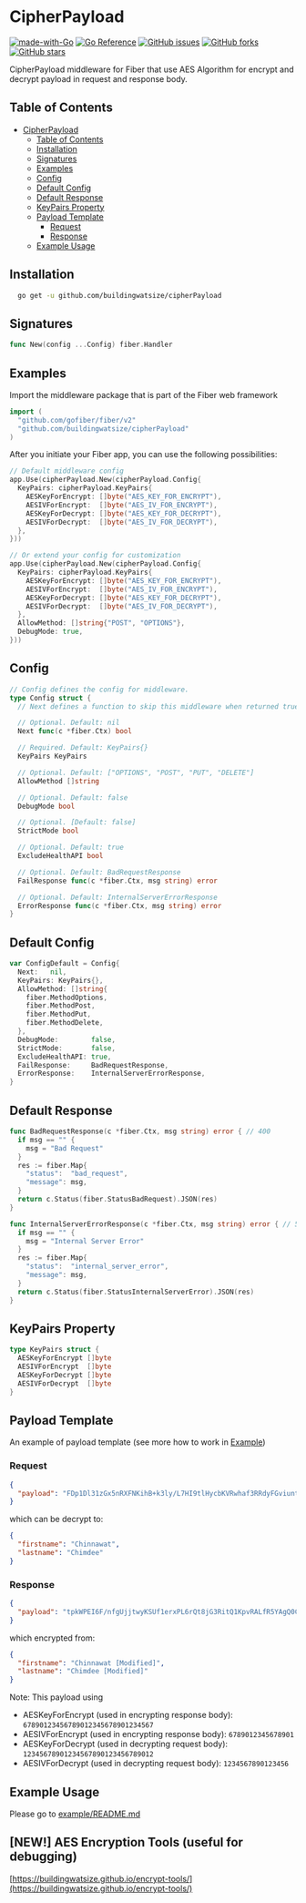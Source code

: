 # CipherPayload

[![made-with-Go](https://img.shields.io/badge/Made%20with-Go-1f425f.svg)](http://golang.org) [![Go Reference](https://pkg.go.dev/badge/github.com/buildingwatsize/cipherPayload@v0.1.0.svg)](https://pkg.go.dev/github.com/buildingwatsize/cipherPayload@v0.1.0) [![GitHub issues](https://img.shields.io/github/issues/buildingwatsize/cipherPayload)](https://github.com/buildingwatsize/cipherPayload/issues) [![GitHub forks](https://img.shields.io/github/forks/buildingwatsize/cipherPayload)](https://github.com/buildingwatsize/cipherPayload/network) [![GitHub stars](https://img.shields.io/github/stars/buildingwatsize/cipherPayload)](https://github.com/buildingwatsize/cipherPayload/stargazers)

CipherPayload middleware for Fiber that use AES Algorithm for encrypt and decrypt payload in request and response body.

## Table of Contents

- [CipherPayload](#cipherpayload)
  - [Table of Contents](#table-of-contents)
  - [Installation](#installation)
  - [Signatures](#signatures)
  - [Examples](#examples)
  - [Config](#config)
  - [Default Config](#default-config)
  - [Default Response](#default-response)
  - [KeyPairs Property](#keypairs-property)
  - [Payload Template](#payload-template)
    - [Request](#request)
    - [Response](#response)
  - [Example Usage](#example-usage)

## Installation

```bash
  go get -u github.com/buildingwatsize/cipherPayload
```

## Signatures

```go
func New(config ...Config) fiber.Handler
```

## Examples

Import the middleware package that is part of the Fiber web framework

```go
import (
  "github.com/gofiber/fiber/v2"
  "github.com/buildingwatsize/cipherPayload"
)
```

After you initiate your Fiber app, you can use the following possibilities:

```go
// Default middleware config
app.Use(cipherPayload.New(cipherPayload.Config{
  KeyPairs: cipherPayload.KeyPairs{
    AESKeyForEncrypt: []byte("AES_KEY_FOR_ENCRYPT"),
    AESIVForEncrypt:  []byte("AES_IV_FOR_ENCRYPT"),
    AESKeyForDecrypt: []byte("AES_KEY_FOR_DECRYPT"),
    AESIVForDecrypt:  []byte("AES_IV_FOR_DECRYPT"),
  },
}))

// Or extend your config for customization
app.Use(cipherPayload.New(cipherPayload.Config{
  KeyPairs: cipherPayload.KeyPairs{
    AESKeyForEncrypt: []byte("AES_KEY_FOR_ENCRYPT"),
    AESIVForEncrypt:  []byte("AES_IV_FOR_ENCRYPT"),
    AESKeyForDecrypt: []byte("AES_KEY_FOR_DECRYPT"),
    AESIVForDecrypt:  []byte("AES_IV_FOR_DECRYPT"),
  },
  AllowMethod: []string{"POST", "OPTIONS"},
  DebugMode: true,
}))
```

## Config

```go
// Config defines the config for middleware.
type Config struct {
  // Next defines a function to skip this middleware when returned true.

  // Optional. Default: nil
  Next func(c *fiber.Ctx) bool

  // Required. Default: KeyPairs{}
  KeyPairs KeyPairs

  // Optional. Default: ["OPTIONS", "POST", "PUT", "DELETE"]
  AllowMethod []string

  // Optional. Default: false
  DebugMode bool

  // Optional. [Default: false]
  StrictMode bool

  // Optional. Default: true
  ExcludeHealthAPI bool

  // Optional. Default: BadRequestResponse
  FailResponse func(c *fiber.Ctx, msg string) error

  // Optional. Default: InternalServerErrorResponse
  ErrorResponse func(c *fiber.Ctx, msg string) error
}
```

## Default Config

```go
var ConfigDefault = Config{
  Next:   nil,
  KeyPairs: KeyPairs{},
  AllowMethod: []string{
    fiber.MethodOptions,
    fiber.MethodPost,
    fiber.MethodPut,
    fiber.MethodDelete,
  },
  DebugMode:        false,
  StrictMode:       false,
  ExcludeHealthAPI: true,
  FailResponse:     BadRequestResponse,
  ErrorResponse:    InternalServerErrorResponse,
}
```

## Default Response

```go
func BadRequestResponse(c *fiber.Ctx, msg string) error { // 400
  if msg == "" {
    msg = "Bad Request"
  }
  res := fiber.Map{
    "status":  "bad_request",
    "message": msg,
  }
  return c.Status(fiber.StatusBadRequest).JSON(res)
}

func InternalServerErrorResponse(c *fiber.Ctx, msg string) error { // 500
  if msg == "" {
    msg = "Internal Server Error"
  }
  res := fiber.Map{
    "status":  "internal_server_error",
    "message": msg,
  }
  return c.Status(fiber.StatusInternalServerError).JSON(res)
}
```

## KeyPairs Property

```go
type KeyPairs struct {
  AESKeyForEncrypt []byte
  AESIVForEncrypt  []byte
  AESKeyForDecrypt []byte
  AESIVForDecrypt  []byte
}
```

## Payload Template

An example of payload template (see more how to work in [Example](./example))

### Request

```json
{
  "payload": "FDp1Dl31zGx5nRXFNKihB+k3ly/L7HI9tlHycbKVRwhaf3RRdyFGviuntEZqst0/"
}
```

which can be decrypt to:

```json
{
  "firstname": "Chinnawat",
  "lastname": "Chimdee"
}
```

### Response

```json
{
  "payload": "tpkWPEI6F/nfgUjjtwyKSUf1erxPL6rQt8jG3RitQ1KpvRALfR5YAgQ0CXYkrwLfTid6VdK3SNlffuu/kvI7Hj7br0ur01TUFUWxQ9cl+8U="
}
```

which encrypted from:

```json
{
  "firstname": "Chinnawat [Modified]",
  "lastname": "Chimdee [Modified]"
}
```

Note: This payload using

- AESKeyForEncrypt (used in encrypting response body): `67890123456789012345678901234567`
- AESIVForEncrypt (used in encrypting response body): `6789012345678901`
- AESKeyForDecrypt (used in decrypting request body): `12345678901234567890123456789012`
- AESIVForDecrypt (used in decrypting request body): `1234567890123456`

## Example Usage

Please go to [example/README.md](./example/README.md)

## [NEW!] AES Encryption Tools (useful for debugging)

[https://buildingwatsize.github.io/encrypt-tools/](https://buildingwatsize.github.io/encrypt-tools/)
